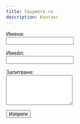 ```yaml
---
title: Свържете се
description: Контакт
---
```

<form name="contact" method="POST" data-netlify="true" onsubmit="return handleSubmit(event);">
  <input type="hidden" name="form-name" value="contact" />
  <p>
    <label for="name">Имена:</label><br>
    <input type="text" id="name" name="name" required />
  </p>
  <p>
    <label for="email">Имейл:</label><br>
    <input type="email" id="email" name="email" required />
  </p>
  <p>
    <label for="message">Запитване:</label><br>
    <textarea id="message" name="message" rows="5" required></textarea>
  </p>
  <p>
    <button type="submit">Изпрати</button>
  </p>
</form>

<div id="success-message" style="display: none; color: green;">
  <h3>Вашето запитване беше успешно изпратено!</h3>
</div>

<script>
  function handleSubmit(event) {
    event.preventDefault(); // Prevent the default form submission
    const form = event.target;
    const successMessage = document.getElementById("success-message");

    fetch("/", {
      method: "POST",
      body: new FormData(form),
    })
      .then(() => {
        form.style.display = "none"; // Hide the form
        successMessage.style.display = "block"; // Show success message
      })
      .catch((error) => {
        console.error("Form submission error:", error);
      });
  }
</script>
